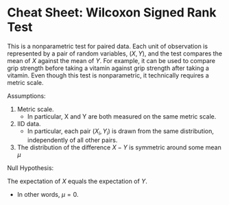 # Cheat Sheet: Wilcoxon Signed Rank Test

This is a nonparametric test for paired data.  Each unit of observation is represented by a pair of random variables, $(X, Y)$, and the test compares the mean of $X$ against the mean of $Y$.  For example, it can be used to compare grip strength before taking a vitamin against grip strength after taking a vitamin.  Even though this test is nonparametric, it technically requires a metric scale.


Assumptions:

1. Metric scale.
    - In particular, X and Y are both measured on the same metric scale.
2. IID data.
    - In particular, each pair $(X_i,Y_i)$ is drawn from the same distribution, independently of all other pairs.
3. The distribution of the difference $X - Y$ is symmetric around some mean $\mu$
  
Null Hypothesis:

The expectation of $X$ equals the expectation of $Y$.

- In other words, $\mu = 0$.
